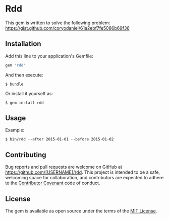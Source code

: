 # Rdd

This gem is written to solve the following problem: https://gist.github.com/coryodaniel/61a2ebf7fe5086b69f36

## Installation

Add this line to your application's Gemfile:

```ruby
gem 'rdd'
```

And then execute:

    $ bundle

Or install it yourself as:

    $ gem install rdd

## Usage

Example:

`$ bin/rdd --after 2015-01-01 --before 2015-01-02`

## Contributing

Bug reports and pull requests are welcome on GitHub at https://github.com/[USERNAME]/rdd. This project is intended to be a safe, welcoming space for collaboration, and contributors are expected to adhere to the [Contributor Covenant](contributor-covenant.org) code of conduct.


## License

The gem is available as open source under the terms of the [MIT License](http://opensource.org/licenses/MIT).

